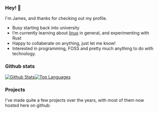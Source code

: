 ### Hey! 👋

I'm James, and thanks for checking out my profile.

- Busy starting back into university
- I’m currently learning about [linux](https://i-use-arch.fyi/james) in general, and experimenting with Rust
- Happy to collaberate on anything, just let me know!
- Interested in programming, FOSS and pretty much anything to do with technology.

### Github stats

[![Github Stats](https://github-readme-stats.vercel.app/api?username=James-McK&show_icons=true&count_private=true&hide=stars&bg_color=161320&text_color=D9E0EE&icon_color=DDB6F2&title_color=96CDFB)](https://github.com/anuraghazra/github-readme-stats)[![Top Languages](https://github-readme-stats.vercel.app/api/top-langs/?username=james-mck&layout=compact&bg_color=161320&text_color=D9E0EE&icon_color=DDB6F2&title_color=96CDFB)](https://github.com/anuraghazra/github-readme-stats)

### Projects

I've made quite a few projects over the years, with most of them now hosted here on github:
